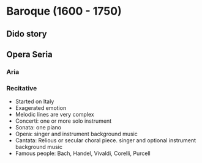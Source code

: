 # Baroque (1600 - 1750)


## Dido story



## Opera Seria


### Aria


### Recitative



- Started on Italy
- Exagerated emotion
- Melodic lines are very complex
- Concerti: one or more solo instrument
- Sonata: one piano
- Opera: singer and instrument background music
- Cantata: Relious or secular choral piece. singer and optional instrument background music
- Famous people: Bach, Handel, Vivaldi, Corelli, Purcell